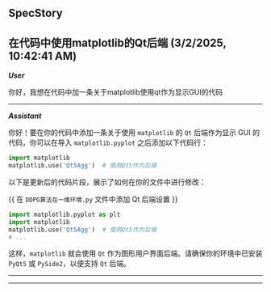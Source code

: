 ## SpecStory

## 在代码中使用matplotlib的Qt后端 (3/2/2025, 10:42:41 AM)

_**User**_

你好，我想在代码中加一条关于matplotlib使用qt作为显示GUI的代码

---

_**Assistant**_

你好！要在你的代码中添加一条关于使用 `matplotlib` 的 `Qt` 后端作为显示 GUI 的代码，你可以在导入 `matplotlib.pyplot` 之后添加以下代码行：

```python
import matplotlib
matplotlib.use('Qt5Agg')  # 使用Qt5作为后端
```

以下是更新后的代码片段，展示了如何在你的文件中进行修改：

{{ 在 `DDPG算法在一维环境.py` 文件中添加 Qt 后端设置 }}
```python:DDPG算法在一维环境.py
import matplotlib.pyplot as plt
import matplotlib
matplotlib.use('Qt5Agg')  # 使用Qt5作为后端
# ...
```

这样，`matplotlib` 就会使用 `Qt` 作为图形用户界面后端。请确保你的环境中已安装 `PyQt5` 或 `PySide2`，以便支持 `Qt` 后端。

---



---

